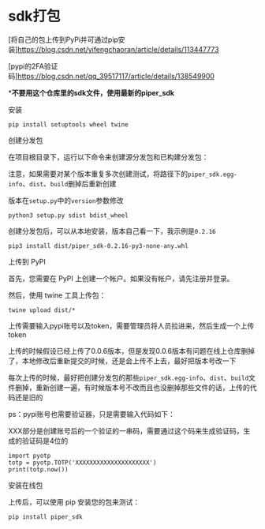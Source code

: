 # sdk打包

[将自己的包上传到PyPi并可通过pip安装]<https://blog.csdn.net/yifengchaoran/article/details/113447773>

[pypi的2FA验证码]<https://blog.csdn.net/qq_39517117/article/details/138549900>

***不要用这个仓库里的sdk文件，使用最新的piper_sdk**

安装

```shell
pip install setuptools wheel twine
```

创建分发包

在项目根目录下，运行以下命令来创建源分发包和已构建分发包：

注意，如果需要对某个版本重复多次创建测试，将路径下的`piper_sdk.egg-info`、`dist`、`build`删掉后重新创建

版本在`setup.py`中的`version`参数修改

```shell
python3 setup.py sdist bdist_wheel
```

创建分发包后，可以从本地安装，版本自己看一下，我示例是`0.2.16`

```shell
pip3 install dist/piper_sdk-0.2.16-py3-none-any.whl
```

上传到 PyPI

首先，您需要在 PyPI 上创建一个帐户。如果没有帐户，请先注册并登录。

然后，使用 twine 工具上传包：

```shell
twine upload dist/*
```

上传需要输入pypi账号以及token，需要管理员将人员拉进来，然后生成一个上传token

上传的时候假设已经上传了0.0.6版本，但是发现0.0.6版本有问题在线上仓库删掉了，本地修改后重新提交的时候，还是会上传不上去，最好把版本号改一下

每次上传的时候，最好把创建分发包的那些`piper_sdk.egg-info`、`dist`、`build`文件删掉，重新创建一遍，有时候版本号不改而且也没删掉那些文件的话，上传的代码还是旧的

ps：pypi账号也需要验证器，只是需要输入代码如下：

XXX部分是创建账号后的一个验证的一串码，需要通过这个码来生成验证码，生成的验证码是4位的

```shell
import pyotp
totp = pyotp.TOTP('XXXXXXXXXXXXXXXXXXXXX')
print(totp.now())
```

安装在线包

上传后，可以使用 pip 安装您的包来测试：

```shell
pip install piper_sdk
```
